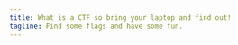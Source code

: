 ```yaml
---
title: What is a CTF so bring your laptop and find out!
tagline: Find some flags and have some fun.
---
```

